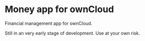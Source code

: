 # Money app for ownCloud

Financial management app for ownCloud.

Still in an very early stage of development. Use at your own risk.

